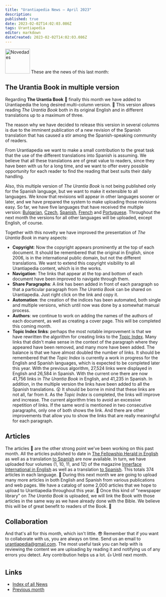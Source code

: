 ```yaml
---
title: "Urantiapedia News — April 2023"
description: 
published: true
date: 2023-02-02T14:02:03.086Z
tags: Urantiapedia
editor: markdown
dateCreated: 2023-02-02T14:02:03.086Z
---
```


<img src="/_assets/svg/icon-news.svg" alt="Novedades" style="width: 80px;"> These are the news of this last month: 

## The Urantia Book in multiple version 

Regarding **The Urantia Book** :blue_book: finally this month we have added to Urantiapedia the long desired multi-column version. :clap: This version allows reading _The Urantia Book_ both in its original English and in different translations up to a maximum of three.

The reason why we have decided to release this version in several columns is due to the imminent publication of a new revision of the Spanish translation that has caused a stir among the Spanish-speaking community of readers. 

From Urantiapedia we want to make a small contribution to the great task that the use of the different translations into Spanish is assuming. We believe that all these translations are of great value to readers, since they have been with us for a long time, and we want to offer every possible opportunity for each reader to find the reading that best suits their daily handling.

Also, this multiple version of _The Urantia Book_ is not being published only for the Spanish language, but we want to make it extensible to all languages. We know that revisions will appear in other languages ​​sooner or later, and we have prepared the system to make uploading those revisions easy. So far, we have five languages ​​that have received the multiple version: [Bulgarian](/bg/The_Urantia_Book_Multiple/Index), [Czech](/cs/The_Urantia_Book_Multiple/Index), [Spanish](/es/The_Urantia_Book_Multiple/Index), [French](/fr/The_Urantia_Book_Multiple/Index) and [Portuguese](/pt/The_Urantia_Book_Multiple/Index). Throughout the next month the versions for all other languages ​​will be uploaded, except English, of course.

Together with this novelty we have improved the presentation of _The Urantia Book_ in many aspects: 
- **Copyright**: Now the copyright appears prominently at the top of each document. It should be remembered that the original in English, since 2006, is in the international public domain, but not the different translations. We want to extend this copyright visibility to all Urantiapedia content, which is in the works. 
- **Navigation**: The links that appear at the top and bottom of each document have been improved to navigate through them.
- **Share Paragraphs**: A *link* has been added in front of each paragraph so that a particular paragraph from _The Urantia Book_ can be shared on Urantiapedia. Just right click on the link and copy it.
- **Automation**: the creation of the indices has been automated, both single and multiple versions, which until now was done by a somewhat manual process.
- **Authors**: we continue to work on adding the names of the authors of each document, as well as creating a cover page. This will be completed this coming month.
- **Topic Index links**: perhaps the most notable improvement is that we have rewritten the algorithm for creating links to the [Topic Index](/en/index/topics). Many links that didn't make sense in the context of the paragraph where they appeared have been removed, and many more have been added. The balance is that we have almost doubled the number of links. It should be remembered that the _Topic Index_ is currently a work in progress for the English and Spanish languages, which is expected to be completed later this year. With the previous algorithm, 27,524 links were displayed in English and 26,584 in Spanish. With the current one there are now 41,756 links in _The Urantia Book_ in English, and 41,235 in Spanish. In addition, in the multiple version the links have been added to all the Spanish translations. :astonished: It should be borne in mind that these links are not all, far from it. As the _Topic Index_ is completed, the links will improve and increase. The current algorithm tries to avoid an excessive repetition of links. If the same word is mentioned in two consecutive paragraphs, only one of both shows the link. And there are other improvements that allow you to show the links that are really meaningful for each paragraph.

## Articles

The articles :page_with_curl: are the other strong point we've been working on this past month. All the articles published to date in [The Fellowship Herald in English](/en/index/articles_herald) as well as a translation [to Spanish](/es/index/articles_herald) are now available. In turn, we have uploaded four volumes (1, 10, 11, and 12) of the magazine [Innerface International in English](/en/index/articles_innerface) as well as a translation [to Spanish](/es/index/articles_innerface). This totals 374 articles in each language. :clap: During this next month we are going to upload many more articles in both English and Spanish from various publications and web pages. We have a catalog of some 2,000 articles that we hope to upload to Urantiapedia throughout this year. :pray: Once this kind of "newspaper library" on _The Urantia Book_ is uploaded, we will link the Book with those articles in the same way as we have already done with the Bible. We believe this will be of great benefit to readers of the Book. :blue_heart:

## Collaboration 

And that's all for this month, which isn't little. :sunglasses: Remember that if you want to collaborate with us, you are always on time. Send us an email to urantiapedia@gmail.com. The most useful task you can help with is reviewing the content we are uploading by reading it and notifying us of any errors you detect. Any contribution helps us a lot. :+1: Until next month. 

## Links 

- [Index of all News](/en/news) 
- [Previous month](/en/news/2023/03)